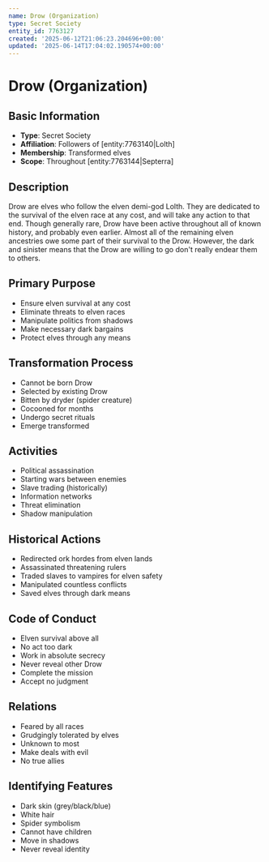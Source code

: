 ```yaml
---
name: Drow (Organization)
type: Secret Society
entity_id: 7763127
created: '2025-06-12T21:06:23.204696+00:00'
updated: '2025-06-14T17:04:02.190574+00:00'
---
```


# Drow (Organization)

## Basic Information
- **Type**: Secret Society
- **Affiliation**: Followers of [entity:7763140|Lolth]
- **Membership**: Transformed elves
- **Scope**: Throughout [entity:7763144|Septerra]

## Description
Drow are elves who follow the elven demi-god Lolth. They are dedicated to the survival of the elven race at any cost, and will take any action to that end. Though generally rare, Drow have been active throughout all of known history, and probably even earlier. Almost all of the remaining elven ancestries owe some part of their survival to the Drow. However, the dark and sinister means that the Drow are willing to go don't really endear them to others.

## Primary Purpose
- Ensure elven survival at any cost
- Eliminate threats to elven races
- Manipulate politics from shadows
- Make necessary dark bargains
- Protect elves through any means

## Transformation Process
- Cannot be born Drow
- Selected by existing Drow
- Bitten by dryder (spider creature)
- Cocooned for months
- Undergo secret rituals
- Emerge transformed

## Activities
- Political assassination
- Starting wars between enemies
- Slave trading (historically)
- Information networks
- Threat elimination
- Shadow manipulation

## Historical Actions
- Redirected ork hordes from elven lands
- Assassinated threatening rulers
- Traded slaves to vampires for elven safety
- Manipulated countless conflicts
- Saved elves through dark means

## Code of Conduct
- Elven survival above all
- No act too dark
- Work in absolute secrecy
- Never reveal other Drow
- Complete the mission
- Accept no judgment

## Relations
- Feared by all races
- Grudgingly tolerated by elves
- Unknown to most
- Make deals with evil
- No true allies

## Identifying Features
- Dark skin (grey/black/blue)
- White hair
- Spider symbolism
- Cannot have children
- Move in shadows
- Never reveal identity